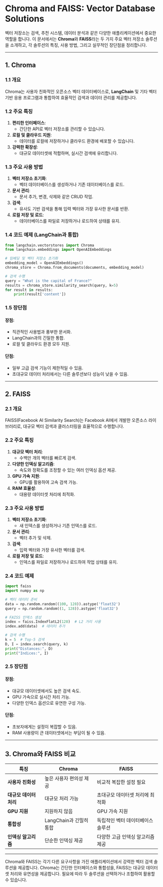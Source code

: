 # Chroma and FAISS: Vector Database Solutions

벡터 저장소는 검색, 추천 시스템, 데이터 분석과 같은 다양한 애플리케이션에서 중요한 역할을 합니다. 이 문서에서는 **Chroma**와 **FAISS**라는 두 가지 주요 벡터 저장소 솔루션을 소개하고, 각 솔루션의 특징, 사용 방법, 그리고 실무적인 장단점을 정리합니다.

---

## 1. Chroma

### 1.1 개요

Chroma는 사용자 친화적인 오픈소스 벡터 데이터베이스로, **LangChain** 및 기타 벡터 기반 응용 프로그램과 통합하여 효율적인 검색과 데이터 관리를 제공합니다.

### 1.2 주요 특징

1. **편리한 인터페이스**:
   - 간단한 API로 벡터 저장소를 관리할 수 있습니다.
2. **로컬 및 클라우드 지원**:
   - 데이터를 로컬에 저장하거나 클라우드 환경에 배포할 수 있습니다.
3. **강력한 확장성**:
   - 대규모 데이터셋에 적합하며, 실시간 검색에 유리합니다.

### 1.3 주요 사용 방법

1. **벡터 저장소 초기화**:
   - 벡터 데이터베이스를 생성하거나 기존 데이터베이스를 로드.
2. **문서 관리**:
   - 문서 추가, 변경, 삭제와 같은 CRUD 작업.
3. **검색**:
   - 유사도 기반 검색을 통해 입력 벡터와 가장 유사한 문서를 반환.
4. **로컬 저장 및 로드**:
   - 데이터베이스를 파일로 저장하거나 로드하여 상태를 유지.

### 1.4 코드 예제 (LangChain과 통합)

```python
from langchain.vectorstores import Chroma
from langchain.embeddings import OpenAIEmbeddings

# 임베딩 및 벡터 저장소 초기화
embedding_model = OpenAIEmbeddings()
chroma_store = Chroma.from_documents(documents, embedding_model)

# 검색 수행
query = "What is the capital of France?"
results = chroma_store.similarity_search(query, k=5)
for result in results:
    print(result['content'])
```

### 1.5 장단점

#### 장점:

- 직관적인 사용법과 풍부한 문서화.
- LangChain과의 긴밀한 통합.
- 로컬 및 클라우드 환경 모두 지원.

#### 단점:

- 일부 고급 검색 기능이 제한적일 수 있음.
- 초대규모 데이터 처리에서는 다른 솔루션보다 성능이 낮을 수 있음.

---

## 2. FAISS

### 2.1 개요

FAISS(Facebook AI Similarity Search)는 Facebook AI에서 개발한 오픈소스 라이브러리로, 대규모 벡터 검색과 클러스터링을 효율적으로 수행합니다.

### 2.2 주요 특징

1. **대규모 벡터 처리**:
   - 수백만 개의 벡터를 빠르게 검색.
2. **다양한 인덱싱 알고리즘**:
   - 속도와 정확도를 조정할 수 있는 여러 인덱싱 옵션 제공.
3. **GPU 가속 지원**:
   - GPU를 활용하여 고속 검색 가능.
4. **RAM 효율성**:
   - 대용량 데이터셋 처리에 최적화.

### 2.3 주요 사용 방법

1. **벡터 저장소 초기화**:
   - 새 인덱스를 생성하거나 기존 인덱스를 로드.
2. **문서 관리**:
   - 벡터 추가 및 삭제.
3. **검색**:
   - 입력 벡터와 가장 유사한 벡터를 검색.
4. **로컬 저장 및 로드**:
   - 인덱스를 파일로 저장하거나 로드하여 작업 상태를 유지.

### 2.4 코드 예제

```python
import faiss
import numpy as np

# 벡터 데이터 준비
data = np.random.random((100, 128)).astype('float32')
query = np.random.random((1, 128)).astype('float32')

# FAISS 인덱스 생성
index = faiss.IndexFlatL2(128)  # L2 거리 사용
index.add(data)  # 데이터 추가

# 검색 수행
k = 5  # Top-5 검색
D, I = index.search(query, k)
print("Distances:", D)
print("Indices:", I)
```

### 2.5 장단점

#### 장점:

- 대규모 데이터셋에서도 높은 검색 속도.
- GPU 가속으로 실시간 처리 가능.
- 다양한 인덱스 옵션으로 유연한 구성 가능.

#### 단점:

- 초보자에게는 설정이 복잡할 수 있음.
- RAM 사용량이 큰 데이터셋에서는 부담이 될 수 있음.

---

## 3. Chroma와 FAISS 비교

| **특징**               | **Chroma**              | **FAISS**                         |
| ---------------------- | ----------------------- | --------------------------------- |
| **사용자 친화성**      | 높은 사용자 편의성 제공 | 비교적 복잡한 설정 필요           |
| **대규모 데이터 처리** | 대규모 처리 가능        | 초대규모 데이터셋 처리에 최적화   |
| **GPU 지원**           | 지원하지 않음           | GPU 가속 지원                     |
| **통합성**             | LangChain과 긴밀히 통합 | 독립적인 벡터 데이터베이스 솔루션 |
| **인덱싱 알고리즘**    | 단순한 인덱싱 제공      | 다양한 고급 인덱싱 알고리즘 제공  |

---

Chroma와 FAISS는 각기 다른 요구사항을 가진 애플리케이션에서 강력한 벡터 검색 솔루션을 제공합니다. Chroma는 간단한 인터페이스와 통합성을, FAISS는 대규모 데이터셋 처리와 유연성을 제공합니다. 필요에 따라 두 솔루션을 선택하거나 조합하여 활용할 수 있습니다.
